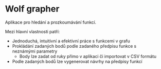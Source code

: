 Wolf grapher
============

Aplikace pro hledání a prozkoumávání funkcí.

Mezi hlavní vlastnosti patří:
* Jednoduchá, intuitivní a efektivní práce s funkcemi v grafu
* Prokládání zadaných bodů podle zadaného předpisu funkce s neznámými parametry
  * Body lze zadat od ruky přímo v aplikaci či importovat v CSV formátu
* Podle zadaných bodů lze vygenerovat návrhy na předpisy funkcí